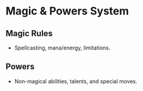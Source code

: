 # Magic & Powers System

## Magic Rules
- Spellcasting, mana/energy, limitations.

## Powers
- Non-magical abilities, talents, and special moves.

